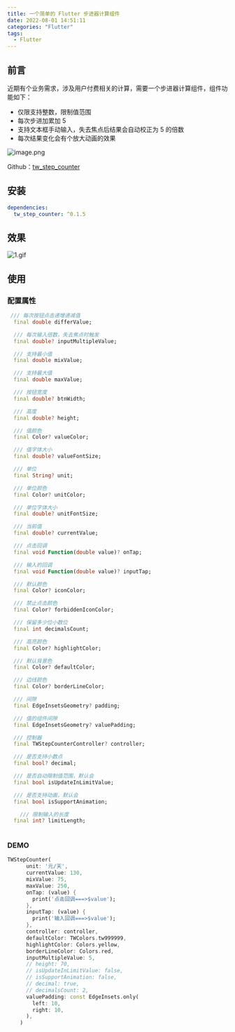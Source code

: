 ```yaml
---
title: 一个简单的 Flutter 步进器计算组件
date: 2022-08-01 14:51:11
categories: "Flutter"
tags:
  - Flutter
---
```



## 前言
近期有个业务需求，涉及用户付费相关的计算，需要一个步进器计算组件，组件功能如下：
- 仅限支持整数，限制值范围
- 每次步进加累加 5
- 支持文本框手动输入，失去焦点后结果会自动校正为 5 的倍数
- 每次结果变化会有个放大动画的效果

![image.png](https://p1-juejin.byteimg.com/tos-cn-i-k3u1fbpfcp/9475e6a9d4624547bcc1732bea23ad1b~tplv-k3u1fbpfcp-watermark.image?)

Github：[tw_step_counter](https://github.com/zeqinjie/tw_step_counter)

## 安装
```yaml
dependencies:
  tw_step_counter: ^0.1.5
```

## 效果

![1.gif](https://p6-juejin.byteimg.com/tos-cn-i-k3u1fbpfcp/7b9e01552d374bc1b29f58b8b4de3294~tplv-k3u1fbpfcp-watermark.image?)

## 使用

### 配置属性

```dart
 /// 每次按钮点击递增递减值
  final double differValue;

  /// 每次输入倍数，失去焦点时触发
  final double? inputMultipleValue;

  /// 支持最小值
  final double mixValue;

  /// 支持最大值
  final double maxValue;

  /// 按钮宽度
  final double? btnWidth;

  /// 高度
  final double? height;

  /// 值颜色
  final Color? valueColor;

  /// 值字体大小
  final double? valueFontSize;

  /// 单位
  final String? unit;

  /// 单位颜色
  final Color? unitColor;

  /// 单位字体大小
  final double? unitFontSize;

  /// 当前值
  final double? currentValue;

  /// 点击回调
  final void Function(double value)? onTap;

  /// 输入的回调
  final void Function(double value)? inputTap;

  /// 默认颜色
  final Color? iconColor;

  /// 禁止点击颜色
  final Color? forbiddenIconColor;

  /// 保留多少位小数位
  final int decimalsCount;

  /// 高亮颜色
  final Color? highlightColor;

  /// 默认背景色
  final Color? defaultColor;

  /// 边线颜色
  final Color? borderLineColor;

  /// 间隙
  final EdgeInsetsGeometry? padding;

  /// 值的组件间隙
  final EdgeInsetsGeometry? valuePadding;

  /// 控制器
  final TWStepCounterController? controller;

  /// 是否支持小数点
  final bool? decimal;

  /// 是否自动限制值范围，默认会
  final bool isUpdateInLimitValue;

  /// 是否支持动画，默认会
  final bool isSupportAnimation;

    /// 限制输入的长度
  final int? limitLength;
  
```

### DEMO

```dart
TWStepCounter(
      unit: '元/天',
      currentValue: 130,
      mixValue: 75,
      maxValue: 250,
      onTap: (value) {
        print('点击回调===>$value');
      },
      inputTap: (value) {
        print('输入回调===>$value');
      },
      controller: controller,
      defaultColor: TWColors.tw999999,
      highlightColor: Colors.yellow,
      borderLineColor: Colors.red,
      inputMultipleValue: 5,
      // height: 70,
      // isUpdateInLimitValue: false,
      // isSupportAnimation: false,
      // decimal: true,
      // decimalsCount: 2,
      valuePadding: const EdgeInsets.only(
        left: 10,
        right: 10,
      ),
    )
```